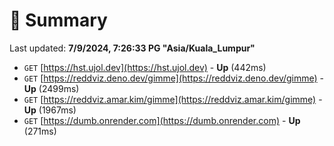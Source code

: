 # 📖 Summary
Last updated: **7/9/2024, 7:26:33 PG "Asia/Kuala_Lumpur"**

- `GET` [https://hst.ujol.dev](https://hst.ujol.dev) - **Up** (442ms)
- `GET` [https://reddviz.deno.dev/gimme](https://reddviz.deno.dev/gimme) - **Up** (2499ms)
- `GET` [https://reddviz.amar.kim/gimme](https://reddviz.amar.kim/gimme) - **Up** (1967ms)
- `GET` [https://dumb.onrender.com](https://dumb.onrender.com) - **Up** (271ms)
